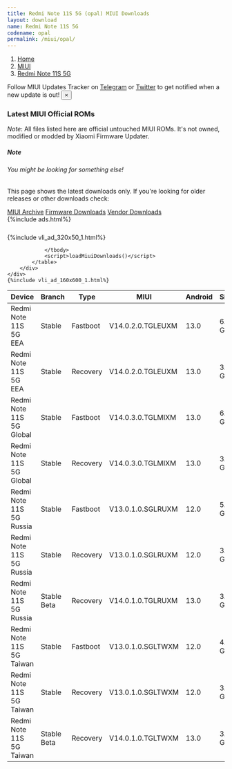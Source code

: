 ```yaml
---
title: Redmi Note 11S 5G (opal) MIUI Downloads
layout: download
name: Redmi Note 11S 5G
codename: opal
permalink: /miui/opal/
---
```

<nav aria-label="breadcrumb">
    <ol class="breadcrumb">
        <li class="breadcrumb-item"><a href="/">Home</a></li>
        <li class="breadcrumb-item"><a href="/miui/">MIUI</a></li>
        <li class="breadcrumb-item active" aria-current="page"><a href="/miui/opal/">Redmi Note 11S 5G</a></li>
    </ol>
</nav>
<div class="alert alert-primary alert-dismissible fade show" role="alert">
    Follow MIUI Updates Tracker on <a href="https://t.me/MIUIUpdatesTracker" class="alert-link">Telegram</a>
     or <a href="https://twitter.com/MiFwUpdater" class="alert-link">Twitter</a> to get notified when a new update is out!
    <button type="button" class="close" data-dismiss="alert" aria-label="Close">
        <span aria-hidden="true">&times;</span>
    </button>
</div>

### Latest MIUI Official ROMs
*Note*: All files listed here are official untouched MIUI ROMs. It's not owned, modified or modded by Xiaomi Firmware Updater.
<div class="card">
  <div class="card-body">
    <h5 class="card-title">Note</h5>
    <h6 class="card-subtitle mb-2 text-muted">You might be looking for something else!</h6>
    <p class="card-text">This page shows the latest downloads only.
     If you're looking for older releases or other downloads check:</p>
    <a href="/archive/miui/opal/" class="card-link">MIUI Archive</a>
    <a href="/firmware/opal/" class="card-link">Firmware Downloads</a>
    <a href="/vendor/opal/" class="card-link">Vendor Downloads</a>
  </div>
</div>
{%include ads.html%}
<div class="row justify-content-center">
    <div class="col-10">
        <div class="table-responsive-md" style="margin-top: 25px;">
            {%include vli_ad_320x50_1.html%}
            <table id="miui" class="display dt-responsive nowrap compact table table-striped table-hover table-sm">
                <thead class="thead-dark">
                    <tr>
                        <th data-ref="device">Device</th>
                        <th data-ref="branch">Branch</th>
                        <th data-ref="type">Type</th>
                        <th data-ref="miui">MIUI</th>
                        <th data-ref="android">Android</th>
                        <th data-ref="size">Size</th>
                        <th data-ref="size">Date</th>
                        <th data-ref="link">Link</th>
                    </tr>
                </thead>
                <tbody>
                <tr><td>Redmi Note 11S 5G EEA</td><td>Stable</td><td>Fastboot</td><td>V14.0.2.0.TGLEUXM</td><td>13.0</td><td>6.2 GB</td><td>2023-05-11</td><td><a href="/miui/opal/stable/V14.0.2.0.TGLEUXM/">Download</a></td></tr>
<tr><td>Redmi Note 11S 5G EEA</td><td>Stable</td><td>Recovery</td><td>V14.0.2.0.TGLEUXM</td><td>13.0</td><td>3.7 GB</td><td>2023-05-19</td><td><a href="/miui/opal/stable/V14.0.2.0.TGLEUXM/">Download</a></td></tr>
<tr><td>Redmi Note 11S 5G Global</td><td>Stable</td><td>Fastboot</td><td>V14.0.3.0.TGLMIXM</td><td>13.0</td><td>6.5 GB</td><td>2023-08-02</td><td><a href="/miui/opal/stable/V14.0.3.0.TGLMIXM/">Download</a></td></tr>
<tr><td>Redmi Note 11S 5G Global</td><td>Stable</td><td>Recovery</td><td>V14.0.3.0.TGLMIXM</td><td>13.0</td><td>3.4 GB</td><td>2023-08-09</td><td><a href="/miui/opal/stable/V14.0.3.0.TGLMIXM/">Download</a></td></tr>
<tr><td>Redmi Note 11S 5G Russia</td><td>Stable</td><td>Fastboot</td><td>V13.0.1.0.SGLRUXM</td><td>12.0</td><td>5.7 GB</td><td>2022-10-17</td><td><a href="/miui/opal/stable/V13.0.1.0.SGLRUXM/">Download</a></td></tr>
<tr><td>Redmi Note 11S 5G Russia</td><td>Stable</td><td>Recovery</td><td>V13.0.1.0.SGLRUXM</td><td>12.0</td><td>3.2 GB</td><td>2023-05-30</td><td><a href="/miui/opal/stable/V13.0.1.0.SGLRUXM/">Download</a></td></tr>
<tr><td>Redmi Note 11S 5G Russia</td><td>Stable Beta</td><td>Recovery</td><td>V14.0.1.0.TGLRUXM</td><td>13.0</td><td>3.8 GB</td><td>2023-06-06</td><td><a href="/miui/opal/stable beta/V14.0.1.0.TGLRUXM/">Download</a></td></tr>
<tr><td>Redmi Note 11S 5G Taiwan</td><td>Stable</td><td>Fastboot</td><td>V13.0.1.0.SGLTWXM</td><td>12.0</td><td>4.9 GB</td><td>2022-09-07</td><td><a href="/miui/opal/stable/V13.0.1.0.SGLTWXM/">Download</a></td></tr>
<tr><td>Redmi Note 11S 5G Taiwan</td><td>Stable</td><td>Recovery</td><td>V13.0.1.0.SGLTWXM</td><td>12.0</td><td>3.1 GB</td><td>2022-09-15</td><td><a href="/miui/opal/stable/V13.0.1.0.SGLTWXM/">Download</a></td></tr>
<tr><td>Redmi Note 11S 5G Taiwan</td><td>Stable Beta</td><td>Recovery</td><td>V14.0.1.0.TGLTWXM</td><td>13.0</td><td>3.7 GB</td><td>2023-06-19</td><td><a href="/miui/opal/stable beta/V14.0.1.0.TGLTWXM/">Download</a></td></tr>

                </tbody>
                <script>loadMiuiDownloads()</script>
            </table>
        </div>
    </div>
    {%include vli_ad_160x600_1.html%}
</div>
